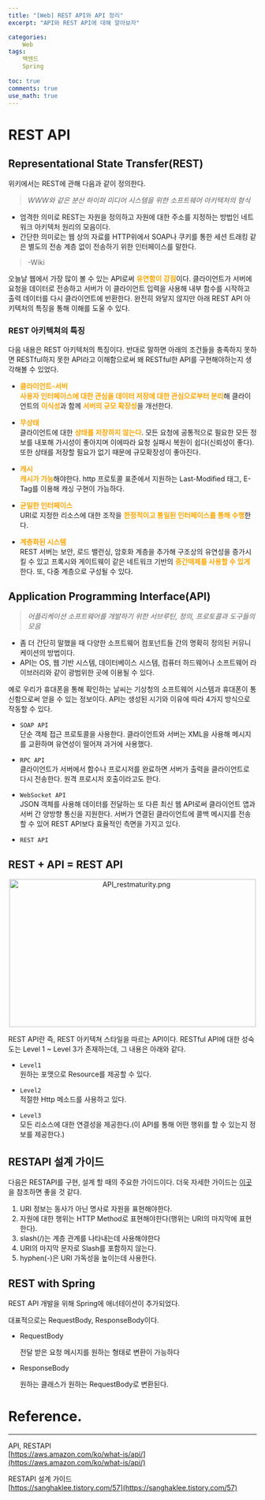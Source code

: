 ```yaml
---
title: "[Web] REST API와 API 정리"
excerpt: "API와 REST API에 대해 알아보자"

categories:
    Web
tags:
    백엔드
    Spring
    
toc: true
comments: true
use_math: true
---
```


<style type = 'text/css'>
    .o{
    font-weight: bold;
    color:orange;
    }
</style>

# REST API

## Representational State Transfer(REST)
위키에서는 REST에 관해 다음과 같이 정의한다.
> *WWW와 같은 분산 하이퍼 미디어 시스템을 위한 소프트웨어 아키텍처의 형식*
> 
- 엄격한 의미로 REST는 자원을 정의하고 자원에 대한 주소를 지정하는 방법인 네트워크 아키텍처 원리의 모음이다.
- 간단한 의미로는 웹 상의 자료를 HTTP위에서 SOAP나 쿠키를 통한 세션 트래킹 같은 별도의 전송 계층 없이 전송하기 위한 인터페이스를 말한다. 
> -Wiki

오늘날 웹에서 가장 많이 볼 수 있는 API로써 <span class = "o">유연함이 강점</span>이다. 클라이언트가 서버에 요청을 데이터로 전송하고 서버가 이 클라이언트 입력을 사용해 내부 함수를 시작하고 출력 데이터를 다시 클라이언트에 반환한다. 완전히 와닿지 않지만 아래 REST API 아키텍처의 특징을 통해 이해를 도울 수 있다.  

### REST 아키텍쳐의 특징
다음 내용은 REST 아키텍처의 특징이다. 반대로 말하면 아래의 조건들을 충족하지 못하면 RESTful하지 못한 API라고 이해함으로써 왜 RESTful한 API를 구현해야하는지 생각해볼 수 있었다.  

- <span class = "o">클라이언트-서버</span>  
    <span class = "o">사용자 인터페이스에 대한 관심을 데이터 저장에 대한 관심으로부터 분리</span>해 클라이언트의 <span class = "o">이식성</span>과 함께 <span class = "o">서버의 규모 확장성</span>을 개선한다.  

- <span class = "o">무상태</span>  
    클라이언트에 대한 <span class = "o">상태를 저장하지 않는다</span>. 모든 요청에 공통적으로 필요한 모든 정보를 내포해 가시성이 좋아지며 이에따라 요청 실패시 복원이 쉽다(신뢰성이 좋다). 또한 상태를 저장할 필요가 없기 때문에 규모확장성이 좋아진다.  

- <span class = "o">캐시</span>  
    <span class = "o">캐시가 가능</span>해야한다. http 프로토콜 표준에서 지원하는 Last-Modified 태그, E-Tag를 이용해 캐싱 구현이 가능하다.  
    
- <span class = "o">균일한 인터페이스</span>  
    URI로 지정한 리소스에 대한 조작을 <span class = "o"> 한정적이고 통일된 인터페이스를 통해 수행</span>한다.  
    
- <span class = "o">계층화된 시스템</span>  
    REST 서버는 보안, 로드 밸런싱, 암호화 계층을 추가해 구조상의 유연성을 증가시킬 수 있고 프록시와 게이트웨이 같은 네트워크 기반의 <span class = "o">중간매체를 사용할 수 있게</span> 한다.  또, 다중 계층으로 구성될 수 있다.  
    

## Application Programming Interface(API)

> *어플리케이션 소프트웨어를 개발하기 위한 서브루틴, 정의, 프로토콜과 도구들의 모음*
> 
- 좀 더 간단히 말했을 때  다양한 소프트웨어 컴포넌트들 간의 명확히 정의된 커뮤니케이션의 방법이다.
- API는 OS, 웹 기반 시스템, 데이터베이스 시스템, 컴퓨터 하드웨어나 소프트웨어 라이브러리와 같이 광범위한 곳에 이용될 수 있다.

예로 우리가 휴대폰을 통해 확인하는 날씨는 기상청의 소프트웨어 시스템과 휴대폰이 통신함으로써 얻을 수 있는 정보이다. API는 생성된 시기와 이유에 따라 4가지 방식으로 작동할 수 있다.  

- `SOAP API`  
  단순 객체 접근 프로토콜을 사용한다. 클라이언트와 서버는 XML을 사용해 메시지를 교환하며 유연성이 떨어져 과거에 사용했다.  

- `RPC API`  
  클라이언트가 서버에서 함수나 프로시저를 완료하면 서버가 출력을 클라이언트로 다시 전송한다. 원격 프로시저 호출이라고도 한다.  

- `WebSocket API`  
  JSON 객체를 사용해 데이터를 전달하는 또 다른 최신 웹 API로써 클라이언트 앱과 서버 간 양방향 통신을 지원한다. 서버가 연결된 클라이언트에 콜백 메시지를 전송할 수 있어 REST API보다 효율적인 측면을 가지고 있다.

- `REST API`

## REST + API = REST API

<p align = "center"><img style = "width : 500px; height : 300px;" alt = "API_restmaturity.png" src = "../../assets/images/web/API_restmaturity.png"></p> 

REST API란 즉, REST 아키텍쳐 스타일을 따르는 API이다. RESTful API에 대한 성숙도는 Level 1 ~ Level 3가 존재하는데, 그 내용은 아래와 같다.  

- `Level1`  
  원하는 포맷으로 Resource를 제공할 수 있다.

- `Level2`  
  적절한 Http 메소드를 사용하고 있다.

- `Level3`  
  모든 리소스에 대한 연결성을 제공한다.(이 API를 통해 어떤 행위를 할 수 있는지 정보를 제공한다.)

## RESTAPI 설계 가이드
다음은 RESTAPI를 구현, 설계 할 때의 주요한 가이드이다. 더욱 자세한 가이드는 [이곳](https://sanghaklee.tistory.com/57)을 참조하면 좋을 것 같다.  

1. URI 정보는 동사가 아닌 명사로 자원을 표현해야한다. 
2. 자원에 대한 행위는 HTTP Method로 표현해야한다(행위는 URI의 마지막에 표현한다).
3. slash(/)는 계층 관계를 나타내는데 사용해야한다
4. URI의 마지막 문자로 Slash를 포함하지 않는다.
5. hyphen(-)은 URI 가독성을 높이는데 사용한다.

## REST with Spring

REST API 개발을 위해 Spring에 애너테이션이 추가되었다. 

대표적으로는 RequestBody, ResponseBody이다.

- RequestBody
    
    전달 받은 요청 메시지를 원하는 형태로 변환이 가능하다
    
- ResponseBody
    
    원하는 클래스가 원하는 RequestBody로 변환된다.  

# Reference.
---  
API, RESTAPI  
[https://aws.amazon.com/ko/what-is/api/](https://aws.amazon.com/ko/what-is/api/)  

RESTAPI 설계 가이드  
[https://sanghaklee.tistory.com/57](https://sanghaklee.tistory.com/57)